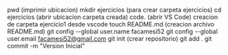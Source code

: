 pwd (imprimir ubicacion)
mkdir ejercicios (para crear carpeta ejercicios)
cd ejercicios (abrir ubicacion carpeta creada)
code. (abrir VS Code)
creacion de carpeta ejercicio1 desde vscode
touch README.md (creacion archivo README.md)
git config --global user.name facamesi52
git config --global user.email facamesi52@gmail.com
git init (crear repositorio)
git add . 
git commit -m "Version Inicial"

